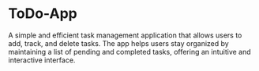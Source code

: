 # ToDo-App
A simple and efficient task management application that allows users to add, track, and delete tasks. The app helps users stay organized by maintaining a list of pending and completed tasks, offering an intuitive and interactive interface.
